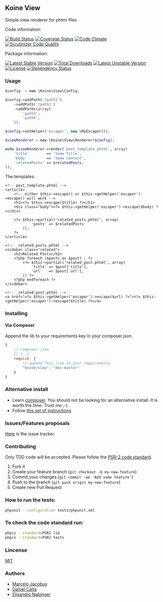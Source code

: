 Koine View
-----------------

Simple view renderer for phtml files

Code information:

[![Build Status](https://travis-ci.org/koinephp/View.png?branch=v0.9)](https://travis-ci.org/koinephp/View)
[![Coverage Status](https://coveralls.io/repos/koinephp/View/badge.png?branch=v0.9)](https://coveralls.io/r/koinephp/View?branch=v0.9)
[![Code Climate](https://codeclimate.com/github/koinephp/View.png)](https://codeclimate.com/github/koinephp/View)
[![Scrutinizer Code Quality](https://scrutinizer-ci.com/g/koinephp/View/badges/quality-score.png?b=v0.9)](https://scrutinizer-ci.com/g/koinephp/View/?branch=v0.9)

Package information:

[![Latest Stable Version](https://poser.pugx.org/koine/view/v/stable.svg)](https://packagist.org/packages/koine/view)
[![Total Downloads](https://poser.pugx.org/koine/view/downloads.svg)](https://packagist.org/packages/koine/view)
[![Latest Unstable Version](https://poser.pugx.org/koine/view/v/unstable.svg)](https://packagist.org/packages/koine/view)
[![License](https://poser.pugx.org/koine/view/license.svg)](https://packagist.org/packages/koine/view)
[![Dependency Status](https://gemnasium.com/koinephp/View.png)](https://gemnasium.com/koinephp/View)

### Usage

```php
$config  = new \Koine\View\Config;

$config->addPath('/path1')
    ->addPath('/path2')
    ->addPaths(array(
        'path3',
        'path4',
    ));

$config->setHelper('escaper', new \MyEscaper());

$viewRenderer = new \Koine\View\Renderer($config);

echo $viewRenderer->render('post_template.phtml', array(
    'title'        => 'Some Title',
    'body'         => 'Some content',
    'relatedPosts' => $relatedPosts,
));
```

The templates:

```phtml
<!-- post_template.phtml -->
<article>
    <!-- either $this->escape() or $this->getHelper('escaper')->escape() will work -->
    <h1><?= $this->escape($title) ?></h1>
    <div class="body"><?= $this->getHelper('escaper')->escape($body) ?></div>

    <?= $this->partial('related_posts.phtml', array(
            'posts' => $relatedPosts
        ));
    ?>
</article>

<!-- _related_posts.phtml -->
<sidebar class="related">
    <h2>Related Posts</h2>
    <?php foreach ($posts as $post) : ?>
        <?= $this->partial('related_post.phtml', array(
            'title' => $post['title'],
            'url'   => $post['url'],
        )) ?>
    <?php endforeach ?>
</sidebar>

<!-- _related_post.phtml -->
<a href="<?= $this->getHelper('escaper')->escape($url) ?>"><?= $this->getHelper('escaper')->escape($title) ?></a>
```


### Installing

#### Via Composer
Append the lib to your requirements key in your composer.json.

```javascript
{
    // composer.json
    // [..]
    require: {
        // append this line to your requirements
        "koine/view": "dev-master"
    }
}
```

### Alternative install
- Learn [composer](https://getcomposer.org). You should not be looking for an alternative install. It is worth the time. Trust me ;-)
- Follow [this set of instructions](#installing-via-composer)

### Issues/Features proposals

[Here](https://github.com/koinephp/view/issues) is the issue tracker.

### Contributing

Only TDD code will be accepted. Please follow the [PSR-2 code standard](https://github.com/php-fig/fig-standards/blob/master/accepted/PSR-2-coding-style-guide.md).

1. Fork it
2. Create your feature branch (`git checkout -b my-new-feature`)
3. Commit your changes (`git commit -am 'Add some feature'`)
4. Push to the branch (`git push origin my-new-feature`)
5. Create new Pull Request

### How to run the tests:

```bash
phpunit --configuration tests/phpunit.xml
```

### To check the code standard run:

```bash
phpcs --standard=PSR2 lib
phpcs --standard=PSR2 tests
```

### Lincense
[MIT](MIT-LICENSE)

### Authors

- [Marcelo Jacobus](https://github.com/mjacobus)
- [Daniel Caña](https://github.com/dbcana)
- [Elisandro Nabinger](https://github.com/nabec)

